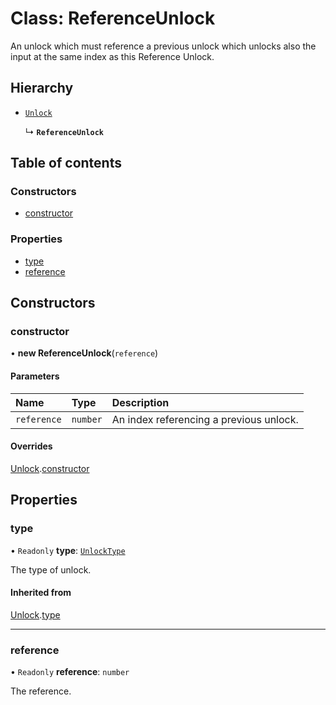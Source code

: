 # Class: ReferenceUnlock

An unlock which must reference a previous unlock which unlocks
also the input at the same index as this Reference Unlock.

## Hierarchy

- [`Unlock`](Unlock.md)

  ↳ **`ReferenceUnlock`**

## Table of contents

### Constructors

- [constructor](ReferenceUnlock.md#constructor)

### Properties

- [type](ReferenceUnlock.md#type)
- [reference](ReferenceUnlock.md#reference)

## Constructors

### constructor

• **new ReferenceUnlock**(`reference`)

#### Parameters

| Name | Type | Description |
| :------ | :------ | :------ |
| `reference` | `number` | An index referencing a previous unlock. |

#### Overrides

[Unlock](Unlock.md).[constructor](Unlock.md#constructor)

## Properties

### type

• `Readonly` **type**: [`UnlockType`](../enums/UnlockType.md)

The type of unlock.

#### Inherited from

[Unlock](Unlock.md).[type](Unlock.md#type)

___

### reference

• `Readonly` **reference**: `number`

The reference.
